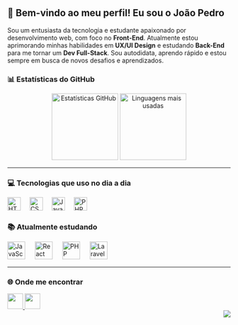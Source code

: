 <h2 align="left">👋 Bem-vindo ao meu perfil! Eu sou o João Pedro</h2>

<p align="left">
Sou um entusiasta da tecnologia e estudante apaixonado por desenvolvimento web, com foco no <strong>Front-End</strong>.  
Atualmente estou aprimorando minhas habilidades em <strong>UX/UI Design</strong> e estudando <strong>Back-End</strong> para me tornar um <strong>Dev Full-Stack</strong>.  
Sou autodidata, aprendo rápido e estou sempre em busca de novos desafios e aprendizados.
</p>


### 📊 Estatísticas do GitHub

<div align="center">
  <img src="https://github-readme-stats.vercel.app/api?username=PedroCruzDm&show_icons=true&include_all_commits=true&count_private=true&theme=radical&locale=pt-br&hide_border=true" height="150" alt="Estatísticas GitHub" />
  <img src="https://github-readme-stats.vercel.app/api/top-langs?username=PedroCruzDm&layout=compact&langs_count=5&theme=radical&locale=pt-br&hide_border=true" height="150" alt="Linguagens mais usadas" />
</div>

---

### 💻 Tecnologias que uso no dia a dia

<div align="left">
  <img src="https://cdn.jsdelivr.net/gh/devicons/devicon/icons/html5/html5-original.svg" height="30" alt="HTML5" />
  <img width="12" />
  <img src="https://cdn.jsdelivr.net/gh/devicons/devicon/icons/css3/css3-original.svg" height="30" alt="CSS3" />
  <img width="12" />
  <img src="https://cdn.jsdelivr.net/gh/devicons/devicon/icons/javascript/javascript-original.svg" height="30" alt="JavaScript" />
  <img width="12" />
  <img src="https://cdn.jsdelivr.net/gh/devicons/devicon/icons/react/react-original.svg" height="30" alt="PHP" />
</div>

### 📚 Atualmente estudando

<div align="left">
  <img src="https://cdn.jsdelivr.net/gh/devicons/devicon/icons/javascript/javascript-original.svg" height="40" alt="JavaScript" />
  <img width="14" />
  <img src="https://cdn.jsdelivr.net/gh/devicons/devicon/icons/react/react-original.svg" height="40" alt="React" />
  <img width="14" />
  <img src="https://cdn.jsdelivr.net/gh/devicons/devicon/icons/php/php-original.svg" height="40" alt="PHP" />
  <img width="14" />
  <img src="https://cdn.jsdelivr.net/gh/devicons/devicon/icons/java/java-original.svg" height="40" alt="Laravel" />
</div>

---

### 🌐 Onde me encontrar

<div align="left">
  <a href="https://www.youtube.com/@ApenasDev" target="_blank">
    <img src="https://img.shields.io/static/v1?message=YouTube&logo=youtube&label=&color=FF0000&logoColor=white&style=for-the-badge" height="35" />
  </a>
  <a href="https://www.linkedin.com/in/jo%C3%A3o-pedro-cruz-237131277/" target="_blank">
    <img src="https://img.shields.io/static/v1?message=LinkedIn&logo=linkedin&label=&color=0077B5&logoColor=white&style=for-the-badge" height="35" />
  </a>
</div>

<img align="right" src="https://visitor-badge.laobi.icu/badge?page_id=PedroCruzDm.PedroCruzDm&left_color=black&right_color=coral" />
